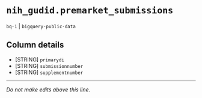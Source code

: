 # `nih_gudid.premarket_submissions`
`bq-1` | `bigquery-public-data`

## Column details
* [STRING]    `primarydi`
* [STRING]    `submissionnumber`
* [STRING]    `supplementnumber`

-------------------------------------------------------------------------------
*Do not make edits above this line.*

